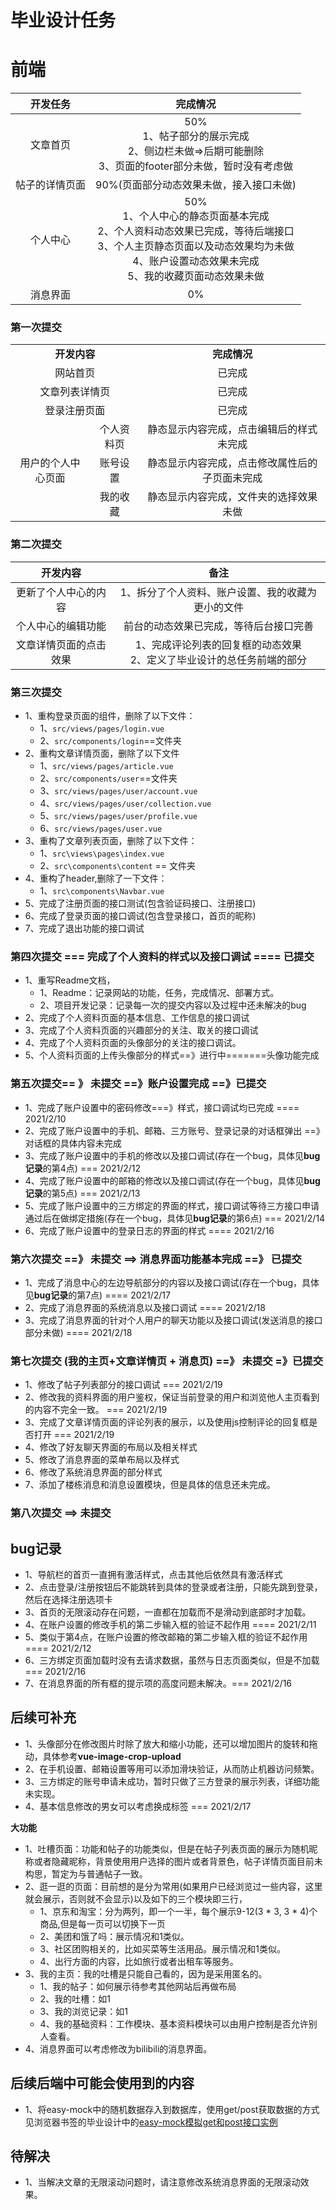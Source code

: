 # 毕业设计任务

# 前端

|    开发任务    |                           完成情况                           |
| :------------: | :----------------------------------------------------------: |
|    文章首页    | 50%<br>1、帖子部分的展示完成<br>2、侧边栏未做=>后期可能删除<br>3、页面的footer部分未做，暂时没有考虑做 |
| 帖子的详情页面 |           90%(页面部分动态效果未做，接入接口未做)            |
|    个人中心    | 50%<br>1、个人中心的静态页面基本完成<br>2、个人资料动态效果已完成，等待后端接口<br>3、个人主页静态页面以及动态效果均为未做<br>4、账户设置动态效果未完成<br>5、我的收藏页面动态效果未做 |
|    消息界面    |                              0%                              |

### 第一次提交

<table style="text-align: center;">
   <tr style="font-weight:1000;">
      <td colspan="2">开发内容</td>
      <td>完成情况</td>
   </tr>
   <tr>
      <td colspan="2">网站首页</td>
      <td>已完成</td>
   </tr>
    <tr>
      <td colspan="2">文章列表详情页</td>
      <td>已完成</td>
   </tr>
    <tr>
      <td colspan="2">登录注册页面</td>
      <td>已完成</td>
   </tr>
    <tr>
      <td rowspan="3" style="text-align:center">用户的个人中心页面</td>
      <td>个人资料页</td>
      <td>静态显示内容完成，点击编辑后的样式未完成</td>
   </tr>
    <tr>
      <td>账号设置</td>
      <td>静态显示内容完成，点击修改属性后的子页面未完成</td>
   </tr>
    <tr>
      <td>我的收藏</td>
      <td>静态显示内容完成，文件夹的选择效果未做</td>
   </tr>
</table>



### 第二次提交

|        开发内容        |                             备注                             |
| :--------------------: | :----------------------------------------------------------: |
|  更新了个人中心的内容  |      1、拆分了个人资料、账户设置、我的收藏为更小的文件       |
|   个人中心的编辑功能   |            前台的动态效果已完成，等待后台接口完善            |
| 文章详情页面的点击效果 | 1、完成评论列表的回复框的动态效果<br/>2、定义了毕业设计的总任务前端的部分 |

### 第三次提交

* 1、重构登录页面的组件，删除了以下文件：
  * 1、`src/views/pages/login.vue`
  * 2、`src/components/login`==文件夹
* 2、重构文章详情页面，删除了以下文件
  * 1、`src/views/pages/article.vue`
  * 2、`src/components/user`==文件夹
  * 3、`src/views/pages/user/account.vue`
  * 4、`src/views/pages/user/collection.vue`
  * 5、`src/views/pages/user/profile.vue`
  * 6、`src/views/pages/user.vue`
* 3、重构了文章列表页面，删除了以下文件：
  * 1、`src\views\pages\index.vue`
  * 2、`src\components\content` == 文件夹
* 4、重构了header,删除了一下文件：
  * 1、`src\components\Navbar.vue`
* 5、完成了注册页面的接口测试(包含验证码接口、注册接口)
* 6、完成了登录页面的接口调试(包含登录接口，首页的昵称)
* 7、完成了退出功能的接口调试

### 第四次提交 === 完成了个人资料的样式以及接口调试   ==== 已提交

* 1、重写Readme文档，
  * 1、Readme：记录网站的功能，任务，完成情况、部署方式。
  * 2、项目开发记录：记录每一次的提交内容以及过程中还未解决的bug
* 2、完成了个人资料页面的基本信息、工作信息的接口调试
* 3、完成了个人资料页面的兴趣部分的关注、取关的接口调试
* 4、完成了个人资料页面的头像部分的关注的接口调试。
* 5、个人资料页面的上传头像部分的样式==》进行中=======头像功能完成

### 第五次提交== 》 未提交 ==》账户设置完成   ==》已提交

* 1、完成了账户设置中的密码修改===》样式，接口调试均已完成  ==== 2021/2/10
* 2、完成了账户设置中的手机、邮箱、三方账号、登录记录的对话框弹出  ==》对话框的具体内容未完成
* 3、完成了账户设置中的手机的修改以及接口调试(存在一个bug，具体见**bug记录**的第4点) === 2021/2/12
* 4、完成了账户设置中的邮箱的修改以及接口调试(存在一个bug，具体见**bug记录**的第5点) === 2021/2/13
* 5、完成了账户设置中的三方绑定的界面的样式，接口调试等待三方接口申请通过后在做绑定措施(存在一个bug，具体见**bug记录**的第6点) === 2021/2/14
* 6、完成了账户设置中的登录日志的界面的样式  ==== 2021/2/16

### 第六次提交  ==》 未提交  ==> 消息界面功能基本完成  ==》 已提交

* 1、完成了消息中心的左边导航部分的内容以及接口调试(存在一个bug，具体见**bug记录**的第7点) ==== 2021/2/17
* 2、完成了消息界面的系统消息以及接口调试  ==== 2021/2/18
* 3、完成了消息界面的针对个人用户的聊天功能以及接口调试(发送消息的接口部分未做) ==== 2021/2/18

### 第七次提交 (我的主页+文章详情页 + 消息页) ==》 未提交   =》已提交

* 1、修改了帖子列表部分的接口调试  === 2021/2/19
* 2、修改我的资料界面的用户鉴权，保证当前登录的用户和浏览他人主页看到的内容不完全一致。 === 2021/2/19
* 3、完成了文章详情页面的评论列表的展示，以及使用js控制评论的回复框是否打开 === 2021/2/19
* 4、修改了好友聊天界面的布局以及相关样式
* 5、修改了消息界面的菜单布局以及样式
* 6、修改了系统消息界面的部分样式
* 7、添加了楼栋消息和消息设置模块，但是具体的信息还未完成。

### 第八次提交 ==>  未提交



## bug记录

* 1、导航栏的首页一直拥有激活样式，点击其他后依然具有激活样式
* 2、点击登录/注册按钮后不能跳转到具体的登录或者注册，只能先跳到登录，然后在选择注册选项卡
* 3、首页的无限滚动存在问题，一直都在加载而不是滑动到底部时才加载。
* 4、在账户设置的修改手机的第二步输入框的验证不起作用  ==== 2021/2/11
* 5、类似于第4点，在账户设置的修改邮箱的第二步输入框的验证不起作用  ==== 2021/2/12
* 6、三方绑定页面加载时没有去请求数据，虽然与日志页面类似，但是不加载  === 2021/2/16
* 7、在消息界面的所有框的提示项的高度问题未解决。=== 2021/2/16

## 后续可补充

* 1、头像部分在修改图片时除了放大和缩小功能，还可以增加图片的旋转和拖动，具体参考**vue-image-crop-upload**
* 2、在手机设置、邮箱设置等用可以添加滑块验证，从而防止机器访问频繁。
* 3、三方绑定的账号申请未成功，暂时只做了三方登录的展示列表，详细功能未实现。
* 4、基本信息修改的男女可以考虑换成标签  === 2021/2/17

**大功能**

* 1、吐槽页面：功能和帖子的功能类似，但是在帖子列表页面的展示为随机昵称或者隐藏昵称，背景使用用户选择的图片或者背景色，帖子详情页面目前未构思，暂定为与普通帖子一致。
* 2、逛一逛的页面：目前想的是分为常用(如果用户已经浏览过一些内容，这里就会展示，否则就不会显示)以及如下的三个模块即三行，
  * 1、京东和淘宝：分为两列，即一个一半，每个展示9-12(3 * 3, 3 * 4)个商品,但是每一页可以切换下一页
  * 2、美团和饿了吗：展示情况和1类似。
  * 3、社区团购相关的，比如买菜等生活用品。展示情况和1类似。
  * 4、出行方面的内容，比如旅行或者出租车等服务。
* 3、我的主页：我的吐槽是只能自己看的，因为是采用匿名的。
  * 1、我的帖子：如何展示待参考其他网站后再做布局
  * 2、我的吐槽：如1
  * 3、我的浏览记录：如1
  * 4、我的基础资料：工作模块、基本资料模块可以由用户控制是否允许别人查看。
* 4、消息界面可以考虑修改为bilibili的消息界面。

## 后续后端中可能会使用到的内容

* 1、将easy-mock中的随机数据存入到数据库，使用get/post获取数据的方式见浏览器书签的毕业设计中的[easy-mock模拟get和post接口实例](https://www.cnblogs.com/sese/p/11896822.html)

## 待解决

* 1、当解决文章的无限滚动问题时，请注意修改系统消息界面的无限滚动效果。